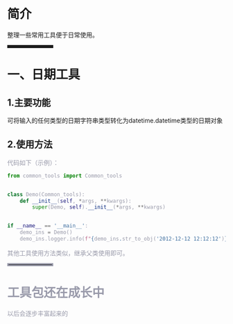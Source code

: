 # 简介

整理一些常用工具便于日常使用。

<hr style=" border:solid; width:100px; height:1px;" color=#000000 size=1">

# 一、日期工具

## 1.主要功能
可将输入的任何类型的日期字符串类型转化为datetime.datetime类型的日期对象
## 2.使用方法

<font color=#999AAA >代码如下（示例）：

```python
from common_tools import Common_tools


class Demo(Common_tools):
    def __init__(self, *args, **kwargs):
        super(Demo, self).__init__(*args, **kwargs)


if __name__ == '__main__':
    demo_ins = Demo()
    demo_ins.logger.info(f"{demo_ins.str_to_obj('2012-12-12 12:12:12')}{type(demo_ins.str_to_obj('2012-12-12 12:12:12'))}")


```

其他工具使用方法类似，继承父类使用即可。

<hr style=" border:solid; width:100px; height:1px;" color=#000000 size=1">

# 工具包还在成长中
以后会逐步丰富起来的

